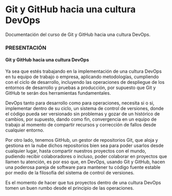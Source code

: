 # Git y GitHub hacia una cultura DevOps
Documentación del curso de Git y GitHub hacia una cultura DevOps.

### PRESENTACIÓN
#### Git y GitHub hacia una cultura DevOps
Ya sea que estés trabajando en la implementación de una cultura DevOps en tu equipo de trabajo o empresa, aplicando metodologías, cumpliendo con el ciclo de desarrollo, incluyendo las operaciones de despliegue de los entornos de desarrollo y pruebas a producción, por supuesto que Git y GitHub te serán dos herramientas fundamentales.

DevOps tanto para desarrollo como para operaciones, necesita si o si, implementar dentro de su ciclo, un sistema de control de versiones, donde el código pueda ser versionado sin problemas y gozar de un histórico de cambios, por supuesto, dando como fin, convergencia en un equipo de trabajo al momento de compartir recursos y corrección de fallos desde cualquier entorno.

Por otro lado, tenemos GitHub, un gestor de repositorios Git, que aloja y gestiona en la nube dichos repositorios bien sea para poder usarlos desde cualquier lugar, hasta compartir nuestros proyectos con el mundo, pudiendo recibir colaboradores o incluso, poder colaborar en proyectos que llamen tu atención, es por eso que, en DevOps, usando Git y GitHub, hacen una poderosa pareja de software para mantener tu código fuente estable por medio de la filosofía del sistema de control de versiones.

Es el momento de hacer que tus proyectos dentro de una cultura DevOps tomen un buen rumbo desde el principio de las operaciones.